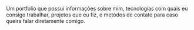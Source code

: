 Um portfolio que possui informações sobre mim, tecnologias com quais eu consigo trabalhar, projetos que eu fiz, e metódos de contato para caso queira falar diretamente comigo.
